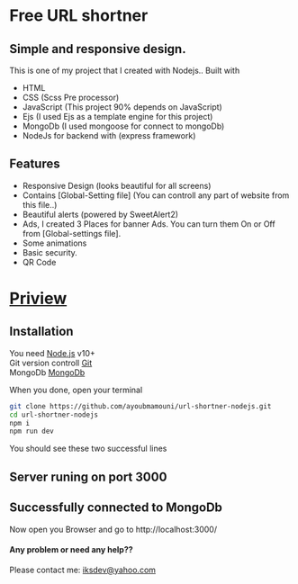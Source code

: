 # Free URL shortner

## Simple and responsive design.

This is one of my project that I created with Nodejs..
Built with

- HTML
- CSS (Scss Pre processor)
- JavaScript (This project 90% depends on JavaScript)
- Ejs (I used Ejs as a template engine for this project)
- MongoDb (I used mongoose for connect to mongoDb)
- NodeJs for backend with (express framework)

## Features

- Responsive Design (looks beautiful for all screens)
- Contains [Global-Setting file] (You can controll any part of website from this file..)
- Beautiful alerts (powered by SweetAlert2)
- Ads, I created 3 Places for banner Ads. You can turn them On or Off from [Global-settings file].
- Some animations
- Basic security.
- QR Code

# [Priview](http://9sr.xyz/)

## Installation

You need [Node.js](https://nodejs.org/) v10+ \
Git version controll [Git](https://git-scm.com/) \
MongoDb [MongoDb](https://www.mongodb.com/try/download/community)

When you done, open your terminal

```sh
git clone https://github.com/ayoubmamouni/url-shortner-nodejs.git
cd url-shortner-nodejs
npm i
npm run dev
```

You should see these two successful lines

## Server runing on port 3000

## Successfully connected to MongoDb

Now open you Browser and go to http://localhost:3000/

#### Any problem or need any help??

Please contact me:
iksdev@yahoo.com
